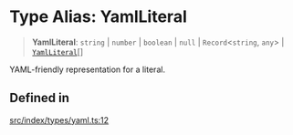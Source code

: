 # Type Alias: YamlLiteral

> **YamlLiteral**: `string` \| `number` \| `boolean` \| `null` \| `Record`\<`string`, `any`\> \| [`YamlLiteral`](YamlLiteral.md)[]

YAML-friendly representation for a literal.

## Defined in

[src/index/types/yaml.ts:12](https://github.com/blacksmithgu/datacore/blob/7b0c019def7e079c43dc5dbea32d9f610e95285b/src/index/types/yaml.ts#L12)
